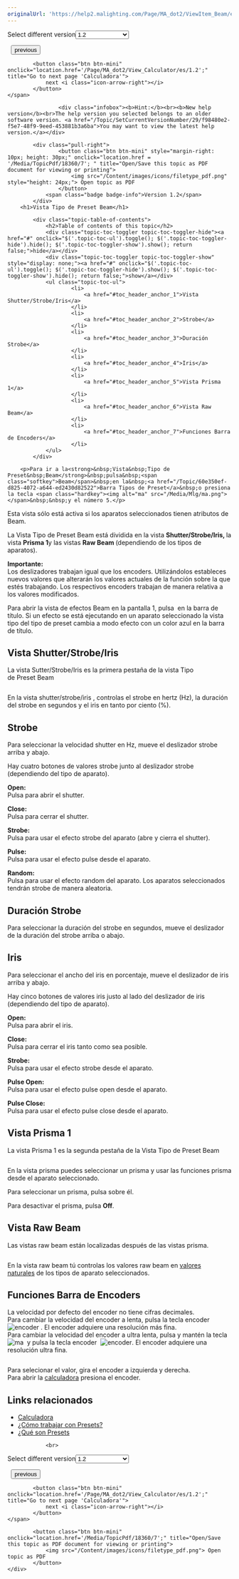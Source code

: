 ```yaml
---
originalUrl: 'https://help2.malighting.com/Page/MA_dot2/ViewItem_Beam/es/1.2'
---
```


<div class="topic-navigation">

<div class="pull-right">
	<span class="pull-left">


<div class="pull-left">
<form action="/Topic/SetCurrentVersionNumber" class="form-inline" id="frmTagSelector" method="post">	<span class="form-mini">
		<div class="input-prepend"><span class="add-on">Select different version</span><select autocomplete="off" id="versionNumberId" name="versionNumberId" onchange="$(this).closest('#frmTagSelector').submit();" style="width: 120px;"><option value="">- latest -</option>
<option value="3">1.1</option>
<option selected="selected" value="7">1.2</option>
<option value="12">1.3</option>
<option value="16">1.5</option>
<option value="29">1.9</option>
</select></div>
		<input data-val="true" data-val-number="The field Int32 must be a number." data-val-required="The Int32 field is required." id="ProductId" name="ProductId" type="hidden" value="7">
		<input id="CurrentGuid" name="CurrentGuid" type="hidden" value="f98480e2-f5e7-48f9-9eed-453881b3a6ba">
	</span>
</form></div>&nbsp;	</span>
	<span class="pull-right" style="white-space: nowrap;">
			<button class="btn btn-mini" onclick="location.href='/Page/MA_dot2/Window_Backup/es/1.2'; " title="Go to previous page 'Backup'">
				<i class="icon-arrow-left"></i> previous
			</button>

			<button class="btn btn-mini" onclick="location.href='/Page/MA_dot2/View_Calculator/es/1.2';" title="Go to next page 'Calculadora'">
				next <i class="icon-arrow-right"></i> 
			</button>
	</span>
</div>
<div class="clear-fix" style="margin-bottom: 10px"></div>
</div>

					<div class="infobox"><b>Hint:</b><br><b>New help version</b><br>The help version you selected belongs to an older software version. <a href="/Topic/SetCurrentVersionNumber/29/f98480e2-f5e7-48f9-9eed-453881b3a6ba">You may want to view the latest help version.</a></div>

			<div class="pull-right">
					<button class="btn btn-mini" style="margin-right: 10px; height: 30px;" onclick="location.href = '/Media/TopicPdf/18360/7'; " title="Open/Save this topic as PDF document for viewing or printing">
						<img src="/Content/images/icons/filetype_pdf.png" style="height: 24px;"> Open topic as PDF
					</button>
				<span class="badge badge-info">Version 1.2</span>
			</div>
		<h1>Vista Tipo de Preset Beam</h1>

			<div class="topic-table-of-contents">
				<h2>Table of contents of this topic</h2>
				<div class="topic-toc-toggler topic-toc-toggler-hide"><a href="#" onclick="$('.topic-toc-ul').toggle(); $('.topic-toc-toggler-hide').hide(); $('.topic-toc-toggler-show').show(); return false;">hide</a></div>
				<div class="topic-toc-toggler topic-toc-toggler-show" style="display: none;"><a href="#" onclick="$('.topic-toc-ul').toggle(); $('.topic-toc-toggler-hide').show(); $('.topic-toc-toggler-show').hide(); return false;">show</a></div>
				<ul class="topic-toc-ul">
						<li>
							<a href="#toc_header_anchor_1">Vista Shutter/Strobe/Iris</a>
						</li>
						<li>
							<a href="#toc_header_anchor_2">Strobe</a>
						</li>
						<li>
							<a href="#toc_header_anchor_3">Duración Strobe</a>
						</li>
						<li>
							<a href="#toc_header_anchor_4">Iris</a>
						</li>
						<li>
							<a href="#toc_header_anchor_5">Vista Prisma 1</a>
						</li>
						<li>
							<a href="#toc_header_anchor_6">Vista Raw Beam</a>
						</li>
						<li>
							<a href="#toc_header_anchor_7">Funciones Barra de Encoders</a>
						</li>
				</ul>
			</div>

		<p>Para ir a la<strong>&nbsp;Vista&nbsp;Tipo de Preset&nbsp;Beam</strong>&nbsp;pulsa&nbsp;<span class="softkey">Beam</span>&nbsp;en la&nbsp;<a href="/Topic/60e350ef-d825-4072-a644-ed2430d82522">Barra Tipos de Preset</a>&nbsp;o presiona la tecla <span class="hardkey"><img alt="ma" src="/Media/Mlg/ma.png"></span>&nbsp;&nbsp;y el número 5.</p>

<p>Esta vista sólo está activa si los aparatos seleccionados tienen atributos de Beam.</p>

<p>La&nbsp;Vista&nbsp;Tipo de&nbsp;Preset&nbsp;Beam&nbsp;está dividida en la vista <strong>Shutter/Strobe/Iris, </strong>la vista&nbsp;<strong>Prisma 1</strong>y las vistas&nbsp;<strong>Raw&nbsp;Beam </strong>(dependiendo de los tipos de aparatos).</p>

<div class="important"><strong>Importante:</strong><br>
Los&nbsp;deslizadores&nbsp;trabajan igual que los&nbsp;encoders. Utilizándolos estableces nuevos valores que alterarán los valores actuales de la función sobre la que estés trabajando. Los respectivos&nbsp;encoders&nbsp;trabajan de manera relativa a los valores modificados.</div>

<p>Para abrir la vista de efectos Beam en la pantalla 1, pulsa&nbsp;<img alt="" src="/Media/Image/Dot2_ViewsandWindows_ControlElements_TitleBar17_1-0.PNG">&nbsp;en la barra de título. Si un efecto se está ejecutando en un aparato seleccionado la vista tipo del tipo de preset cambia a modo efecto con un color azul en la barra de título.</p>

<a name="toc_header_anchor_1" id="toc_header_anchor_1" class="topic-toc-item"></a><h2>Vista Shutter/Strobe/Iris</h2>

<p>La vista Sutter/Strobe/Iris es la primera pestaña de la vista&nbsp;Tipo de&nbsp;Preset&nbsp;Beam</p>

<p><img alt="" src="/Media/Image/Dot2_ViewsandWindows_BeamPresetType01_1-0.PNG"></p>

<p>En la vista shutter/strobe/iris&nbsp;, controlas el strobe en hertz (Hz), la duración del strobe en segundos y el iris en tanto por ciento (%).</p>

<a name="toc_header_anchor_2" id="toc_header_anchor_2" class="topic-toc-item"></a><h2>Strobe</h2>

<p>Para seleccionar la velocidad shutter en Hz, mueve el deslizador strobe arriba y abajo.</p>

<p>Hay cuatro botones de valores strobe junto al deslizador strobe (dependiendo del tipo de aparato).</p>

<p><strong>Open: </strong><br>
Pulsa para abrir el shutter.</p>

<p><strong>Close:</strong><br>
Pulsa para cerrar el shutter.</p>

<p><strong>Strobe:</strong><br>
Pulsa para usar el efecto strobe del aparato (abre y cierra el shutter).</p>

<p><strong>Pulse:</strong><br>
Pulsa para usar el efecto pulse desde el aparato.</p>

<p><strong>Random:</strong><br>
Pulsa para usar el efecto random del aparato. Los aparatos seleccionados tendrán strobe de manera aleatoria.</p>

<a name="toc_header_anchor_3" id="toc_header_anchor_3" class="topic-toc-item"></a><h2>Duración Strobe</h2>

<p>Para seleccionar la duración del strobe en segundos, mueve el deslizador de la duración del strobe arriba o abajo.</p>

<a name="toc_header_anchor_4" id="toc_header_anchor_4" class="topic-toc-item"></a><h2>Iris</h2>

<p>Para seleccionar el ancho del iris en porcentaje, mueve el deslizador de iris arriba y abajo.</p>

<p>Hay cinco botones de valores iris justo al lado del deslizador de iris (dependiendo del tipo de aparato).</p>

<p><strong>Open:</strong><br>
Pulsa para abrir el iris.</p>

<p><strong>Close:</strong><br>
Pulsa para cerrar el iris tanto como sea posible.</p>

<p><strong>Strobe:</strong><br>
Pulsa para usar el efecto strobe desde el aparato.</p>

<p><strong>Pulse Open:</strong><br>
Pulsa para usar el efecto pulse open desde el aparato.</p>

<p><strong>Pulse Close:</strong><br>
Pulsa para usar el efecto pulse close desde el aparato.</p>

<a name="toc_header_anchor_5" id="toc_header_anchor_5" class="topic-toc-item"></a><h2>Vista Prisma 1</h2>

<p>La vista Prisma 1 es la segunda pestaña de la&nbsp;Vista&nbsp;Tipo de&nbsp;Preset&nbsp;Beam</p>

<p><img alt="" src="/Media/Image/Dot2_ViewsandWindows_BeamPresetType02_1-0.PNG"></p>

<p>En la vista prisma puedes seleccionar un prisma y usar las funciones prisma desde el aparato seleccionado.</p>

<p>Para seleccionar un prisma, pulsa sobre él.</p>

<p>Para desactivar&nbsp;el prisma, pulsa <strong>Off</strong>.</p>

<a name="toc_header_anchor_6" id="toc_header_anchor_6" class="topic-toc-item"></a><h2>Vista Raw Beam</h2>

<p>Las vistas raw beam están localizadas después de las vistas prisma.</p>

<p><img alt="" src="/Media/Image/Dot2_ViewsandWindows_BeamPresetType03_1-0.PNG"></p>

<p>En la vista raw beam tú controlas los valores raw beam en&nbsp;<a href="/Topic/bb882594-fcad-4b4a-b6c7-4ab7a20b088e">valores naturales</a>&nbsp;de los tipos de aparato seleccionados.</p>

<a name="toc_header_anchor_7" id="toc_header_anchor_7" class="topic-toc-item"></a><h2>Funciones Barra de Encoders</h2>

<p>La velocidad por defecto del encoder no tiene cifras decimales.<br>
Para cambiar la velocidad del encoder a lenta, pulsa la tecla encoder&nbsp; <span class="hardkey"><img alt="encoder" src="/Media/Mlg/encoder.png"></span> .&nbsp;El&nbsp;encoder&nbsp;adquiere una resolución más fina.<br>
Para cambiar la velocidad del encoder a ultra lenta, pulsa y mantén la tecla&nbsp;&nbsp;<span class="hardkey"><img alt="ma" src="/Media/Mlg/ma.png"></span> &nbsp;y pulsa la tecla encoder&nbsp; <span class="hardkey"><img alt="encoder" src="/Media/Mlg/encoder.png"></span>. El encoder adquiere una resolución ultra fina.</p>

<p><img alt="" src="/Media/Image/Dot2_ViewsandWindows_BeamPresetType04_1-0.PNG"></p>

<p>Para selecionar el valor, gira el encoder a izquierda y derecha.<br>
Para abrir la&nbsp;<a href="/Topic/014d961b-8de1-4f48-92de-e6da3cc6a15f">calculadora</a>&nbsp;presiona el encoder.</p>

<a name="toc_header_anchor_8" id="toc_header_anchor_8" class="topic-toc-item"></a><h2>Links relacionados</h2>

<ul>
	<li><a href="/Topic/014d961b-8de1-4f48-92de-e6da3cc6a15f">Calculadora</a></li>
	<li><a href="/Topic/1d3c4f8d-0d36-44da-9f6d-fa91f0db3024">¿Cómo trabajar con Presets?</a></li>
	<li><a href="/Topic/740955a8-3b27-4e50-b35c-7a728c1d9c38">¿Qué son Presets</a></li>
</ul>


				<br>
<div class="topic-navigation">

<div class="pull-right">
	<span class="pull-left">


<div class="pull-left">
<form action="/Topic/SetCurrentVersionNumber" class="form-inline" id="frmTagSelector" method="post">	<span class="form-mini">
		<div class="input-prepend"><span class="add-on">Select different version</span><select autocomplete="off" id="versionNumberId" name="versionNumberId" onchange="$(this).closest('#frmTagSelector').submit();" style="width: 120px;"><option value="">- latest -</option>
<option value="3">1.1</option>
<option selected="selected" value="7">1.2</option>
<option value="12">1.3</option>
<option value="16">1.5</option>
<option value="29">1.9</option>
</select></div>
		<input data-val="true" data-val-number="The field Int32 must be a number." data-val-required="The Int32 field is required." id="ProductId" name="ProductId" type="hidden" value="7">
		<input id="CurrentGuid" name="CurrentGuid" type="hidden" value="f98480e2-f5e7-48f9-9eed-453881b3a6ba">
	</span>
</form></div>&nbsp;	</span>
	<span class="pull-right" style="white-space: nowrap;">
			<button class="btn btn-mini" onclick="location.href='/Page/MA_dot2/Window_Backup/es/1.2'; " title="Go to previous page 'Backup'">
				<i class="icon-arrow-left"></i> previous
			</button>

			<button class="btn btn-mini" onclick="location.href='/Page/MA_dot2/View_Calculator/es/1.2';" title="Go to next page 'Calculadora'">
				next <i class="icon-arrow-right"></i> 
			</button>
	</span>
</div>
	<div class="clear-fix"></div>
	<div class="pull-right">
	
			<button class="btn btn-mini" onclick="location.href='/Media/TopicPdf/18360/7';" title="Open/Save this topic as PDF document for viewing or printing">
				<img src="/Content/images/icons/filetype_pdf.png"> Open topic as PDF
			</button>
	</div>
<div class="clear-fix" style="margin-bottom: 10px"></div>
</div>

	
